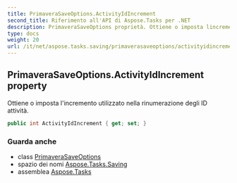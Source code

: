 ```yaml
---
title: PrimaveraSaveOptions.ActivityIdIncrement
second_title: Riferimento all'API di Aspose.Tasks per .NET
description: PrimaveraSaveOptions proprietà. Ottiene o imposta lincremento utilizzato nella rinumerazione degli ID attività.
type: docs
weight: 20
url: /it/net/aspose.tasks.saving/primaverasaveoptions/activityidincrement/
---
```

## PrimaveraSaveOptions.ActivityIdIncrement property

Ottiene o imposta l'incremento utilizzato nella rinumerazione degli ID attività.

```csharp
public int ActivityIdIncrement { get; set; }
```

### Guarda anche

* class [PrimaveraSaveOptions](../)
* spazio dei nomi [Aspose.Tasks.Saving](../../primaverasaveoptions/)
* assemblea [Aspose.Tasks](../../../)


